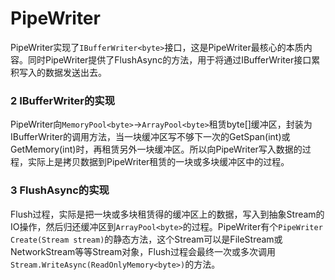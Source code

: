 # PipeWriter
PipeWriter实现了`IBufferWriter<byte>`接口，这是PipeWriter最核心的本质内容。同时PipeWriter提供了FlushAsync的方法，用于将通过IBufferWriter接口累积写入的数据发送出去。

### 2 IBufferWriter的实现
PipeWriter向`MemoryPool<byte>`->`ArrayPool<byte>`租赁byte[]缓冲区，封装为IBufferWriter的调用方法，当一块缓冲区写不够下一次的GetSpan(int)或GetMemory(int)时，再租赁另外一块缓冲区。所以向PipeWriter写入数据的过程，实际上是拷贝数据到PipeWriter租赁的一块或多块缓冲区中的过程。

### 3 FlushAsync的实现
Flush过程，实际是把一块或多块租赁得的缓冲区上的数据，写入到抽象Stream的IO操作，然后归还缓冲区到`ArrayPool<byte>`的过程。PipeWriter有个`PipeWriter Create(Stream stream)`的静态方法，这个Stream可以是FileStream或NetworkStream等等Stream对象，Flush过程会最终一次或多次调用`Stream.WriteAsync(ReadOnlyMemory<byte>)`的方法。
 
